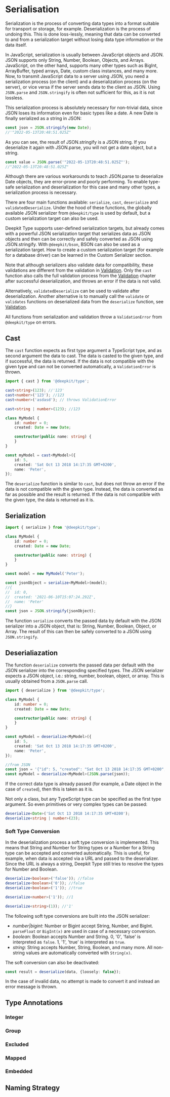 # Serialisation

Serialization is the process of converting data types into a format suitable for transport or storage, for example. Deserialization is the process of undoing this. This is done loss-lessly, meaning that data can be converted to and from a serialization target without losing data type information or the data itself.

In JavaScript, serialization is usually between JavaScript objects and JSON. JSON supports only String, Number, Boolean, Objects, and Arrays. JavaScript, on the other hand, supports many other types such as BigInt, ArrayBuffer, typed arrays, Date, custom class instances, and many more. Now, to transmit JavaScript data to a server using JSON, you need a serialization process (on the client) and a deserialization process (on the server), or vice versa if the server sends data to the client as JSON. Using `JSON.parse` and `JSON.stringify` is often not sufficient for this, as it is not lossless.

This serialization process is absolutely necessary for non-trivial data, since JSON loses its information even for basic types like a date. A new Date is finally serialized as a string in JSON:

```typescript
const json = JSON.stringify(new Date);
//'"2022-05-13T20:48:51.025Z"
```

As you can see, the result of JSON.stringify is a JSON string. If you deserialize it again with JSON.parse, you will not get a date object, but a string.

```typescript
const value = JSON.parse('"2022-05-13T20:48:51.025Z"');
//"2022-05-13T20:48:51.025Z"
```

Although there are various workarounds to teach JSON.parse to deserialize Date objects, they are error-prone and poorly performing. To enable type-safe serialization and deserialization for this case and many other types, a serialization process is necessary.

There are four main functions available: `serialize`, `cast`, `deserialize` and `validatedDeserialize`. Under the hood of these functions, the globally available JSON serializer from `@deepkit/type` is used by default, but a custom serialization target can also be used.

Deepkit Type supports user-defined serialization targets, but already comes with a powerful JSON serialization target that serializes data as JSON objects and then can be correctly and safely converted as JSON using JSON.stringify. With `@deepkit/bson`, BSON can also be used as a serialization target. How to create a custom serialization target (for example for a database driver) can be learned in the Custom Serializer section.

Note that although serializers also validate data for compatibility, these validations are different from the validation in [Validation](validation.md). Only the `cast` function also calls the full validation process from the [Validation](validation.md) chapter after successful deserialization, and throws an error if the data is not valid.

Alternatively, `validatedDeserialize` can be used to validate after deserialization. Another alternative is to manually call the `validate` or `validates` functions on deserialized data from the `deserialize` function, see [Validation](validation.md).

All functions from serialization and validation throw a `ValidationError` from `@deepkit/type` on errors.

## Cast

The `cast` function expects as first type argument a TypeScript type, and as second argument the data to cast. The data is casted to the given type, and if successful, the data is returned. If the data is not compatible with the given type and can not be converted automatically, a `ValidationError` is thrown.

```typescript
import { cast } from '@deepkit/type';

cast<string>(123); //'123'
cast<number>('123'); //123
cast<number>('asdasd'); // throws ValidationError

cast<string | number>(123); //123
```

```typescript
class MyModel {
    id: number = 0;
    created: Date = new Date;

    constructor(public name: string) {
    }
}

const myModel = cast<MyModel>({
    id: 5,
    created: 'Sat Oct 13 2018 14:17:35 GMT+0200',
    name: 'Peter',
});
```

The `deserialize` function is similar to `cast`, but does not throw an error if the data is not compatible with the given type. Instead, the data is converted as far as possible and the result is returned. If the data is not compatible with the given type, the data is returned as it is.

## Serialization

```typescript
import { serialize } from '@deepkit/type';

class MyModel {
    id: number = 0;
    created: Date = new Date;

    constructor(public name: string) {
    }
}

const model = new MyModel('Peter');

const jsonObject = serialize<MyModel>(model);
//{
//  id: 0,
//  created: '2021-06-10T15:07:24.292Z',
//  name: 'Peter'
//}
const json = JSON.stringify(jsonObject);
```


The function `serialize` converts the passed data by default with the JSON serializer into a JSON object, that is: String, Number, Boolean, Object, or Array. The result of this can then be safely converted to a JSON using `JSON.stringify`.

## Deserialiazation

The function `deserialize` converts the passed data per default with the JSON serializer into the corresponding specified types. The JSON serializer expects a JSON object, i.e.: string, number, boolean, object, or array. This is usually obtained from a `JSON.parse` call.

```typescript
import { deserialize } from '@deepkit/type';

class MyModel {
    id: number = 0;
    created: Date = new Date;

    constructor(public name: string) {
    }
}

const myModel = deserialize<MyModel>({
    id: 5,
    created: 'Sat Oct 13 2018 14:17:35 GMT+0200',
    name: 'Peter',
});

//from JSON
const json = '{"id": 5, "created": "Sat Oct 13 2018 14:17:35 GMT+0200", "name": "Peter"}';
const myModel = deserialize<MyModel>(JSON.parse(json));
```

If the correct data type is already passed (for example, a Date object in the case of `created`), then this is taken as it is.

Not only a class, but any TypeScript type can be specified as the first type argument. So even primitives or very complex types can be passed:

```typescript
deserialize<Date>('Sat Oct 13 2018 14:17:35 GMT+0200');
deserialize<string | number>(23);
```

<a name="loosely-convertion"></a>
### Soft Type Conversion

In the deserialization process a soft type conversion is implemented. This means that String and Number for String types or a Number for a String type can be accepted and converted automatically. This is useful, for example, when data is accepted via a URL and passed to the deserializer. Since the URL is always a string, Deepkit Type still tries to resolve the types for Number and Boolean.

```typescript
deserialize<boolean>('false')); //false
deserialize<boolean>('0')); //false
deserialize<boolean>('1')); //true

deserialize<number>('1')); //1

deserialize<string>(1)); //'1'
```

The following soft type conversions are built into the JSON serializer:

* *number|bigint*: Number or Bigint accept String, Number, and BigInt. `parseFloat` or `BigInt(x)` are used in case of a necessary conversion.
* *boolean*: Boolean accepts Number and String. 0, '0', 'false' is interpreted as `false`. 1, '1', 'true' is interpreted as `true`.
* *string*: String accepts Number, String, Boolean, and many more. All non-string values are automatically converted with `String(x)`.

The soft conversion can also be deactivated:

```typescript
const result = deserialize(data, {loosely: false});
```

In the case of invalid data, no attempt is made to convert it and instead an error message is thrown.

## Type Annotations

### Integer

### Group

### Excluded

### Mapped

### Embedded

## Naming Strategy

